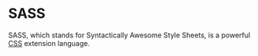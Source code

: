 # SASS

SASS, which stands for Syntactically Awesome Style Sheets, is a powerful [CSS](/wiki/CSS) extension language.